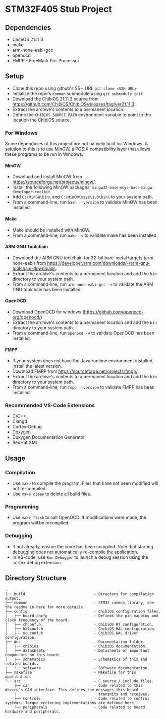 # STM32F405 Stub Project
## Dependencies
- ChibiOS 21.11.3
- make
- arm-none-eabi-gcc
- openocd
- FMPP - FreeMark Pre-Processor

## Setup
- Clone this repo using github's SSH URL ```git clone <SSH URL>```
- Initialize the repo's ```common``` submodule using ```git submodule init```
- Download the ChibiOS 21.11.3 source from https://github.com/ChibiOS/ChibiOS/releases/tag/ver21.11.3.
- Extract the archive's contents to a permanent location.
- Define the ```CHIBIOS_SOURCE_PATH``` environment variable to point to the location the ChibiOS source.

### For Windows
Some dependicies of this project are not natively built for Windows. A solution to this is to use MinGW, a POSIX compatibility layer that allows these programs to be run in Windows.

#### MinGW
- Download and install MinGW from https://sourceforge.net/projects/mingw/.
- Install the following MinGW packages:
	```mingw32-base```
	```msys-base```
	```mingw-developer-toolkit```
- Add ```C:\MinGW\bin\``` and ```C:\MinGW\msys\1.0\bin\``` to your system path.
- From a command-line, run ```bash --version``` to validate MinGW has been installed.

#### Make
- Make should be installed with MinGW.
- From a command-line, run ```make -v``` to validate make has been installed.

#### ARM GNU Toolchain
- Download the ARM GNU toolchain for 32-bit bare-metal targets (arm-none-eabi) from https://developer.arm.com/downloads/-/arm-gnu-toolchain-downloads.
- Extract the archive's contents to a permanent location and add the ```bin``` directory to your system path.
- From a command-line, run ```arm-none-eabi-gcc -v``` to validate the ARM GNU toolchain has been installed.

#### OpenOCD
- Download OpenOCD for windows (https://github.com/openocd-org/openocd/)
- Extract the archive's contents to a permanent location and add the ```bin``` directory to your system path.
- From a command-line, run ```openocd -v``` to validate OpenOCD has been installed.

#### FMPP
- If your system does not have the Java runtime environment installed, install the latest version.
- Download FMPP from https://sourceforge.net/projects/fmpp/.
- Extract the archive's contents to a permanent location and add the ```bin``` directory to your system path.
- From a command-line, run ```fmpp --version``` to validate FMPP has been installed.

### Recommended VS-Code Extensions
- C/C++
- Clangd
- Cortex-Debug
- Doxygen
- Doxygen Documentation Generator
- RedHat XML

## Usage
### Compilation
- Use ```make``` to compile the program. Files that have not been modified will not re-compiled.
- Use ```make clean``` to delete all build files.

### Programming
- Use ```make flash``` to call OpenOCD. If modifications were made, the program will be recompiled.

### Debugging
- If not already, ensure the code has been compiled. Note that starting debugging does not automatically re-compile the application.
- In VS-code, use ```Run Debugger``` to launch a debug session using the cortex debug extension.

## Directory Structure
```
.
├── build                               - Directory for compilation output.
├── common                              - STM32 common library, see the readme in here for more details.
├── config                              - ChibiOS configuration files.
│   ├── board.chcfg                     - Defines the pin mapping and clock frequency of the board.
│   ├── chconf.h                        - ChibiOS RT configuration.
│   ├── halconf.h                       - ChibiOS HAL configuration.
│   ├── mcuconf.h                       - ChibiOS HAL driver configuration.
├── doc                                 - Documentation folder.
│   ├── chibios                         - ChibiOS documentation.
│   ├── datasheets                      - Datasheets of important components on this board.
│   ├── schematics                      - Schematics of this and related boards.
│   └── software                        - Software documentation.
├── makefile                            - Makefile for this application.
└── src                                 - C source / include files.
    ├── can                             - Code related to this device's CAN interface. This defines the messages this board
    │                                     transmits and receives.
    ├── controls                        - Code related to control systems. Torque vectoring implementations are defined here.
    └── peripherals                     - Code related to board hardware and peripherals.
```